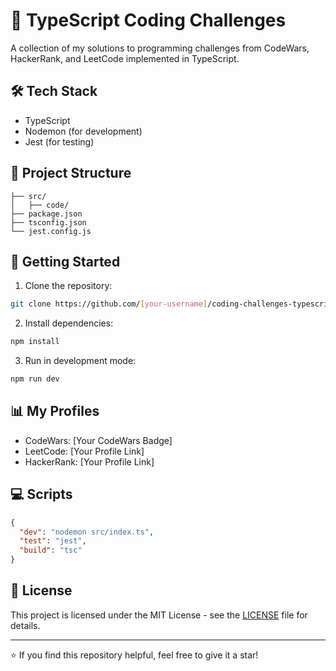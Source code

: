 # 🚀 TypeScript Coding Challenges

A collection of my solutions to programming challenges from CodeWars, HackerRank, and LeetCode implemented in TypeScript.

## 🛠️ Tech Stack

- TypeScript
- Nodemon (for development)
- Jest (for testing)

## 📁 Project Structure

```
├── src/
│   ├── code/
├── package.json
├── tsconfig.json
└── jest.config.js
```

## 🚀 Getting Started

1. Clone the repository:
```bash
git clone https://github.com/[your-username]/coding-challenges-typescript.git
```

2. Install dependencies:
```bash
npm install
```

3. Run in development mode:
```bash
npm run dev
```

## 📊 My Profiles

- CodeWars: [Your CodeWars Badge]
- LeetCode: [Your Profile Link]
- HackerRank: [Your Profile Link]

## 💻 Scripts

```json
{
  "dev": "nodemon src/index.ts",
  "test": "jest",
  "build": "tsc"
}
```

## 📝 License

This project is licensed under the MIT License - see the [LICENSE](LICENSE) file for details.

---
⭐️ If you find this repository helpful, feel free to give it a star!